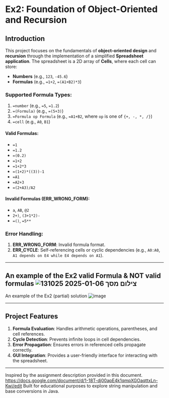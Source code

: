 # Ex2: Foundation of Object-Oriented and Recursion

## Introduction
This project focuses on the fundamentals of **object-oriented design** and **recursion** through the implementation of a simplified **Spreadsheet application**. The spreadsheet is a 2D array of **Cells**, where each cell can store:
- **Numbers** (e.g., `123`, `-45.6`)
- **Formulas** (e.g., `=1+2`, `=(A1+B2)*3`)

### Supported Formula Types:
1. `=number` (e.g., `=5`, `=1.2`)
2. `=(Formula)` (e.g., `=(5+3)`)
3. `=Formula op Formula` (e.g., `=A1+B2`, where `op` is one of `{+, -, *, /}`)
4. `=cell` (e.g., `A0`, `B1`)

#### Valid Formulas:
- `=1`
- `=1.2`
- `=(0.2)`
- `=1+2`
- `=1+2*3`
- `=(1+2)*((3))-1`
- `=A1`
- `=A2+3`
- `=(2+A3)/A2`

#### Invalid Formulas (ERR_WRONG_FORM):
- `a`, `AB`, `@2`
- `2+)`, `(3+1*2)-`
- `=()`, `=5**`

### Error Handling:
1. **ERR_WRONG_FORM**: Invalid formula format.
2. **ERR_CYCLE**: Self-referencing cells or cyclic dependencies (e.g., `A0:A0`, `A1 depends on E4 while E4 depends on A1`).

------
An example of the Ex2 valid Formula & NOT valid formulas
![צילום מסך 2025-01-06 131025](https://github.com/user-attachments/assets/c1ec5b5b-211c-4361-81cc-26a568503358)
-------
An example of the Ex2 (partial) solution
![image](https://github.com/user-attachments/assets/0f048155-d50f-4e7d-b3dc-5c294c6b737e)


------
## Project Features
1. **Formula Evaluation**: Handles arithmetic operations, parentheses, and cell references.
2. **Cycle Detection**: Prevents infinite loops in cell dependencies.
3. **Error Propagation**: Ensures errors in referenced cells propagate correctly.
4. **GUI Integration**: Provides a user-friendly interface for interacting with the spreadsheet.
-----
Inspired by the assignment description provided in this document. https://docs.google.com/document/d/1-18T-dj00apE4k1qmpXGOaqttxLn-Kwi/edit Built for educational purposes to explore string manipulation and base conversions in Java.


